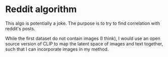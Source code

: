 # Reddit algorithm
This algo is potentially a joke. The purpose is to try to find correlation with reddit's posts.

While the first dataset do not contain images (I think), I would use an open source version of CLIP to map the latent space of images and text together, such that I can incorporate images in my method. 